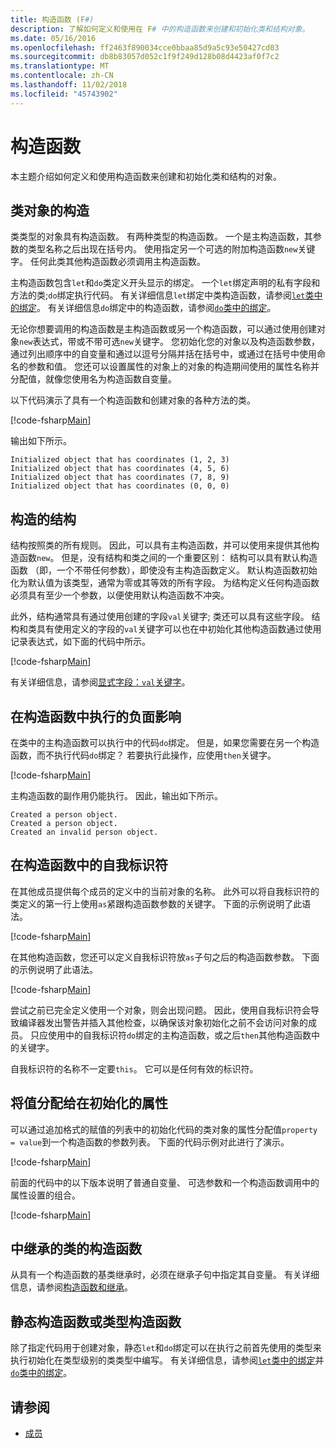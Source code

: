 ```yaml
---
title: 构造函数 (F#)
description: 了解如何定义和使用在 F# 中的构造函数来创建和初始化类和结构对象。
ms.date: 05/16/2016
ms.openlocfilehash: ff2463f890034cce0bbaa85d9a5c93e50427cd03
ms.sourcegitcommit: db8b83057d052c1f9f249d128b08d4423af0f7c2
ms.translationtype: MT
ms.contentlocale: zh-CN
ms.lasthandoff: 11/02/2018
ms.locfileid: "45743902"
---
```

# <a name="constructors"></a>构造函数

本主题介绍如何定义和使用构造函数来创建和初始化类和结构的对象。

## <a name="construction-of-class-objects"></a>类对象的构造

类类型的对象具有构造函数。 有两种类型的构造函数。 一个是主构造函数，其参数的类型名称之后出现在括号内。 使用指定另一个可选的附加构造函数`new`关键字。 任何此类其他构造函数必须调用主构造函数。

主构造函数包含`let`和`do`类定义开头显示的绑定。 一个`let`绑定声明的私有字段和方法的类;`do`绑定执行代码。 有关详细信息`let`绑定中类构造函数，请参阅[`let`类中的绑定](let-bindings-in-classes.md)。 有关详细信息`do`绑定中的构造函数，请参阅[`do`类中的绑定](do-bindings-in-classes.md)。

无论你想要调用的构造函数是主构造函数或另一个构造函数，可以通过使用创建对象`new`表达式，带或不带可选`new`关键字。 您初始化您的对象以及构造函数参数，通过列出顺序中的自变量和通过以逗号分隔并括在括号中，或通过在括号中使用命名的参数和值。 您还可以设置属性的对象上的对象的构造期间使用的属性名称并分配值，就像您使用名为构造函数自变量。

以下代码演示了具有一个构造函数和创建对象的各种方法的类。

[!code-fsharp[Main](../../../../samples/snippets/fsharp/lang-ref-2/snippet3501.fs)]

输出如下所示。

```console
Initialized object that has coordinates (1, 2, 3)
Initialized object that has coordinates (4, 5, 6)
Initialized object that has coordinates (7, 8, 9)
Initialized object that has coordinates (0, 0, 0)
```

## <a name="construction-of-structures"></a>构造的结构

结构按照类的所有规则。 因此，可以具有主构造函数，并可以使用来提供其他构造函数`new`。 但是，没有结构和类之间的一个重要区别： 结构可以具有默认构造函数 （即，一个不带任何参数），即使没有主构造函数定义。 默认构造函数初始化为默认值为该类型，通常为零或其等效的所有字段。 为结构定义任何构造函数必须具有至少一个参数，以便使用默认构造函数不冲突。

此外，结构通常具有通过使用创建的字段`val`关键字; 类还可以具有这些字段。 结构和类具有使用定义的字段的`val`关键字可以也在中初始化其他构造函数通过使用记录表达式，如下面的代码中所示。

[!code-fsharp[Main](../../../../samples/snippets/fsharp/lang-ref-2/snippet3502.fs)]

有关详细信息，请参阅[显式字段：`val`关键字](explicit-fields-the-val-keyword.md)。

## <a name="executing-side-effects-in-constructors"></a>在构造函数中执行的负面影响

在类中的主构造函数可以执行中的代码`do`绑定。 但是，如果您需要在另一个构造函数，而不执行代码`do`绑定？ 若要执行此操作，应使用`then`关键字。

[!code-fsharp[Main](../../../../samples/snippets/fsharp/lang-ref-2/snippet3503.fs)]

主构造函数的副作用仍能执行。 因此，输出如下所示。

```console
Created a person object.
Created a person object.
Created an invalid person object.
```

## <a name="self-identifiers-in-constructors"></a>在构造函数中的自我标识符

在其他成员提供每个成员的定义中的当前对象的名称。 此外可以将自我标识符的类定义的第一行上使用`as`紧跟构造函数参数的关键字。 下面的示例说明了此语法。

[!code-fsharp[Main](../../../../samples/snippets/fsharp/lang-ref-2/snippet3504.fs)]

在其他构造函数，您还可以定义自我标识符放`as`子句之后的构造函数参数。 下面的示例说明了此语法。

[!code-fsharp[Main](../../../../samples/snippets/fsharp/lang-ref-2/snippet3505.fs)]

尝试之前已完全定义使用一个对象，则会出现问题。 因此，使用自我标识符会导致编译器发出警告并插入其他检查，以确保该对象初始化之前不会访问对象的成员。 只应使用中的自我标识符`do`绑定的主构造函数，或之后`then`其他构造函数中的关键字。

自我标识符的名称不一定要`this`。 它可以是任何有效的标识符。

## <a name="assigning-values-to-properties-at-initialization"></a>将值分配给在初始化的属性

可以通过追加格式的赋值的列表中的初始化代码的类对象的属性分配值`property = value`到一个构造函数的参数列表。 下面的代码示例对此进行了演示。

[!code-fsharp[Main](../../../../samples/snippets/fsharp/lang-ref-2/snippet3506.fs)]

前面的代码中的以下版本说明了普通自变量、 可选参数和一个构造函数调用中的属性设置的组合。

[!code-fsharp[Main](../../../../samples/snippets/fsharp/lang-ref-2/snippet3507.fs)]

## <a name="constructors-in-inherited-class"></a>中继承的类的构造函数

从具有一个构造函数的基类继承时，必须在继承子句中指定其自变量。 有关详细信息，请参阅[构造函数和继承](../inheritance.md#constructors-and-inheritance)。

## <a name="static-constructors-or-type-constructors"></a>静态构造函数或类型构造函数

除了指定代码用于创建对象，静态`let`和`do`绑定可以在执行之前首先使用的类型来执行初始化在类型级别的类类型中编写。 有关详细信息，请参阅[`let`类中的绑定](let-bindings-in-classes.md)并[`do`类中的绑定](do-bindings-in-classes.md)。

## <a name="see-also"></a>请参阅

- [成员](index.md)
